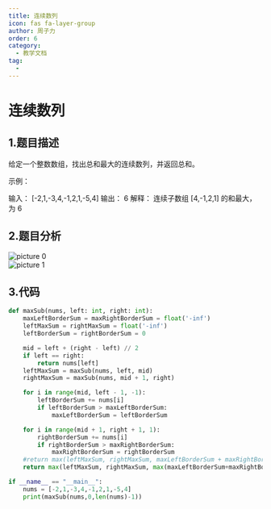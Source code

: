 ```yaml
---
title: 连续数列
icon: fas fa-layer-group
author: 周子力
order: 6
category:
  - 教学文档
tag:
  - 
---
```

# 连续数列
## 1.题目描述
给定一个整数数组，找出总和最大的连续数列，并返回总和。

示例：

输入： [-2,1,-3,4,-1,2,1,-5,4]
输出： 6
解释： 连续子数组 [4,-1,2,1] 的和最大，为 6
## 2.题目分析
![picture 0](https://oss.docs.z-xin.net/3a638ee9196a673999e4492a196df53230e88c0ed3a370283782921aa58959c1.png)  
![picture 1](https://oss.docs.z-xin.net/e6ea50945e7ba52da2b545f94eba61d52e0051901d683f06230d039085243d10.png)  

## 3.代码
```python
def maxSub(nums, left: int, right: int):
    maxLeftBorderSum = maxRightBorderSum = float('-inf')
    leftMaxSum = rightMaxSum = float('-inf')
    leftBorderSum = rightBorderSum = 0

    mid = left + (right - left) // 2
    if left == right:
        return nums[left]
    leftMaxSum = maxSub(nums, left, mid)
    rightMaxSum = maxSub(nums, mid + 1, right)

    for i in range(mid, left - 1, -1):
        leftBorderSum += nums[i]
        if leftBorderSum > maxLeftBorderSum:
            maxLeftBorderSum = leftBorderSum

    for i in range(mid + 1, right + 1, 1):
        rightBorderSum += nums[i]
        if rightBorderSum > maxRightBorderSum:
            maxRightBorderSum = rightBorderSum
    #return max(leftMaxSum, rightMaxSum, maxLeftBorderSum + maxRightBorderSum)
    return max(leftMaxSum, rightMaxSum, max(maxLeftBorderSum+maxRightBorderSum,maxRightBorderSum,maxLeftBorderSum))

if __name__ == "__main__":
    nums = [-2,1,-3,4,-1,2,1,-5,4]
    print(maxSub(nums,0,len(nums)-1))
```